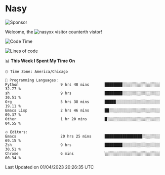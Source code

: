 # Nasy

<!--
<p align="center">
<img height="200" src="https://github-readme-stats.vercel.app/api?username=nasyxx&count_private=true&show_icons=true&theme=dracula&include_all_commits=true"/>
<img height="200" src="https://github-readme-stats.vercel.app/api/top-langs/?username=nasyxx&theme=dracula&hide=html,jupyter+notebook&count_private=true&show_icons=true"/>
</p>

  
----------------
-->

![Sponsor](https://img.shields.io/static/v1.svg?label=Sponsor&message=%E2%9D%A4&logo=GitHub&style=flat&color=pink)
 
Welcome, the ![nasyxx visitor counter](https://count.getloli.com/get/@nasyxx?theme=rule34)th vistor!
 
<!--START_SECTION:waka-->
![Code Time](http://img.shields.io/badge/Code%20Time-3%2C342%20hrs%2034%20mins-blue)

![Lines of code](https://img.shields.io/badge/From%20Hello%20World%20I%27ve%20Written-6.2%20million%20lines%20of%20code-blue)

📊 **This Week I Spent My Time On** 

```text
🕑︎ Time Zone: America/Chicago

💬 Programming Languages: 
Python                   9 hrs 40 mins       ████████░░░░░░░░░░░░░░░░░   32.77 % 
sh                       9 hrs               ████████░░░░░░░░░░░░░░░░░   30.51 % 
Org                      5 hrs 38 mins       █████░░░░░░░░░░░░░░░░░░░░   19.11 % 
Emacs Lisp               2 hrs 46 mins       ██░░░░░░░░░░░░░░░░░░░░░░░   09.37 % 
Other                    1 hr 20 mins        █░░░░░░░░░░░░░░░░░░░░░░░░   04.55 % 

🔥 Editors: 
Emacs                    20 hrs 25 mins      █████████████████░░░░░░░░   69.15 % 
Zsh                      9 hrs               ████████░░░░░░░░░░░░░░░░░   30.51 % 
Chrome                   6 mins              ░░░░░░░░░░░░░░░░░░░░░░░░░   00.34 % 
```


 Last Updated on 01/04/2023 20:26:35 UTC
<!--END_SECTION:waka-->

<!-- ![visitors](https://visitor-badge.laobi.icu/badge?page_id=nasyxx.nasyxx) -->
